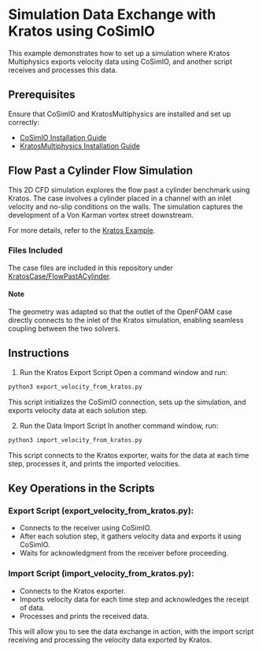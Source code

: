 # Simulation Data Exchange with Kratos using CoSimIO
This example demonstrates how to set up a simulation where Kratos Multiphysics exports velocity data using CoSimIO, and another script receives and processes this data.

## Prerequisites
Ensure that CoSimIO and KratosMultiphysics are installed and set up correctly:

- [CoSimIO Installation Guide](https://kratosmultiphysics.github.io/CoSimIO/tutorials/python/integration_co_sim_io.html)
- [KratosMultiphysics Installation Guide](https://github.com/KratosMultiphysics/Kratos/blob/master/INSTALL.md)

## Flow Past a Cylinder Flow Simulation

This 2D CFD simulation explores the flow past a cylinder benchmark using Kratos. The case involves a cylinder placed in a channel with an inlet velocity and no-slip conditions on the walls. The simulation captures the development of a Von Karman vortex street downstream.

For more details, refer to the [Kratos Example](https://github.com/KratosMultiphysics/Examples/blob/master/fluid_dynamics/validation/body_fitted_cylinder_100Re/README.md).

### Files Included

The case files are included in this repository under [KratosCase/FlowPastACylinder](../KratosCase/FlowPastACylinder.gid).

#### Note
The geometry was adapted so that the outlet of the OpenFOAM case directly connects to the inlet of the Kratos simulation, enabling seamless coupling between the two solvers.

## Instructions
1. Run the Kratos Export Script
Open a command window and run:

```bash
python3 export_velocity_from_kratos.py
```

This script initializes the CoSimIO connection, sets up the simulation, and exports velocity data at each solution step.

2. Run the Data Import Script
In another command window, run:

```bash
python3 import_velocity_from_kratos.py
```

This script connects to the Kratos exporter, waits for the data at each time step, processes it, and prints the imported velocities.

## Key Operations in the Scripts
### Export Script (export_velocity_from_kratos.py):

- Connects to the receiver using CoSimIO.
- After each solution step, it gathers velocity data and exports it using CoSimIO.
- Waits for acknowledgment from the receiver before proceeding.

### Import Script (import_velocity_from_kratos.py):

- Connects to the Kratos exporter.
- Imports velocity data for each time step and acknowledges the receipt of data.
- Processes and prints the received data.

This will allow you to see the data exchange in action, with the import script receiving and processing the velocity data exported by Kratos.
